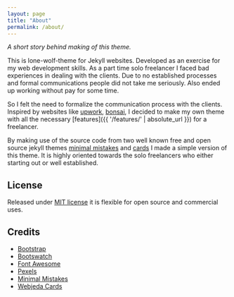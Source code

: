 ```yaml
---
layout: page
title: "About"
permalink: /about/
---
```


*A short story behind making of this theme.*

This is lone-wolf-theme for Jekyll websites. Developed as an exercise for my web development skills.
As a part time solo freelancer I faced bad experiences in dealing with the clients.
Due to no established processes and formal communications people did not take me seriously.
Also ended up working without pay for some time.

So I felt the need to formalize the communication process with the clients.
Inspired by websites like [upwork](https://www.upwork.com/), [bonsai](https://www.hellobonsai.com/), I decided
 to make my own theme with all the necessary [features]({{ '/features/' | absolute_url }}) for a freelancer.

By making use of the source code from two well known free and open source jekyll themes
 [minimal mistakes](https://mmistakes.github.io/minimal-mistakes/) and [cards](https://webjeda.com/cards/)
 I made a simple version of this theme. It is highly oriented towards the solo freelancers who either starting out
 or well established.

## <i class="fas fa-balance-scale"></i><span class="ml-1">License</span>

Released under [MIT license](https://github.com/manid2/lone-wolf-theme/blob/master/LICENSE)
 it is flexible for open source and commercial uses.

## <i class="far fa-handshake"></i><span class="ml-1">Credits</span>

* [Bootstrap](https://getbootstrap.com/)
* [Bootswatch](https://bootswatch.com/)
* [Font Awesome](https://fontawesome.com/)
* [Pexels](https://www.pexels.com/)
* [Minimal Mistakes](https://mmistakes.github.io/minimal-mistakes/)
* [Webjeda Cards](https://webjeda.com/cards/)
